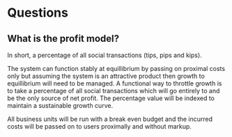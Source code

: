 # Questions

## What is the profit model?
In short, a percentage of all social transactions (tips, pips and kips).

The system can function stably at equillibrium by passing on proximal costs only but assuming the system is an attractive product then growth to equillibrium will need to be managed. A functional way to throttle growth is to take a percentage of all social transactions which will go entirely to and be the only source of net profit.  The percentage value will be indexed to maintain a sustainable growth curve.

All business units will be run with a break even budget and the incurred costs will be passed on to users proximally and without markup. 
